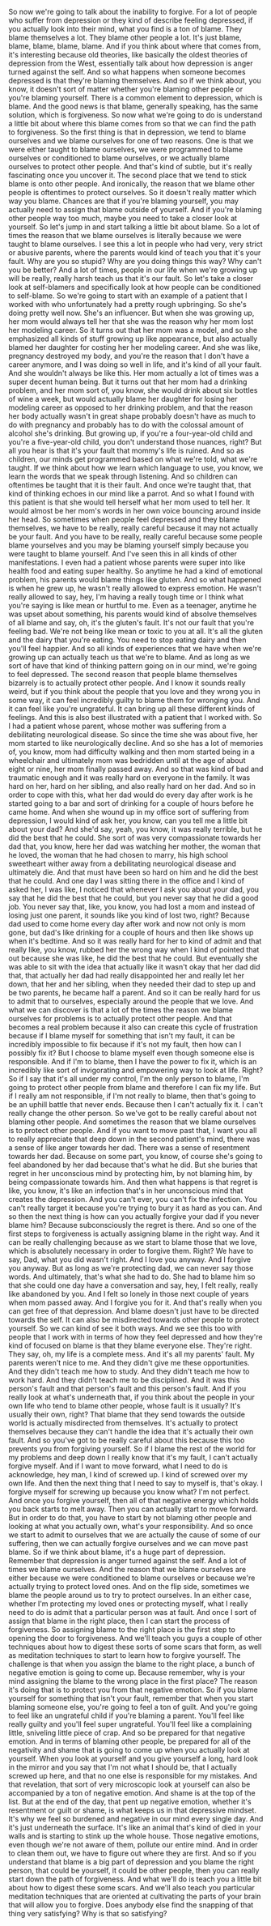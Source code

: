  So now we're going to talk about the inability to forgive. For a lot of people who suffer from depression or they kind of describe feeling depressed, if you actually look into their mind, what you find is a ton of blame. They blame themselves a lot. They blame other people a lot. It's just blame, blame, blame, blame, blame. And if you think about where that comes from, it's interesting because old theories, like basically the oldest theories of depression from the West, essentially talk about how depression is anger turned against the self. And so what happens when someone becomes depressed is that they're blaming themselves. And so if we think about, you know, it doesn't sort of matter whether you're blaming other people or you're blaming yourself. There is a common element to depression, which is blame. And the good news is that blame, generally speaking, has the same solution, which is forgiveness. So now what we're going to do is understand a little bit about where this blame comes from so that we can find the path to forgiveness. So the first thing is that in depression, we tend to blame ourselves and we blame ourselves for one of two reasons. One is that we were either taught to blame ourselves, we were programmed to blame ourselves or conditioned to blame ourselves, or we actually blame ourselves to protect other people. And that's kind of subtle, but it's really fascinating once you uncover it. The second place that we tend to stick blame is onto other people. And ironically, the reason that we blame other people is oftentimes to protect ourselves. So it doesn't really matter which way you blame. Chances are that if you're blaming yourself, you may actually need to assign that blame outside of yourself. And if you're blaming other people way too much, maybe you need to take a closer look at yourself. So let's jump in and start talking a little bit about blame. So a lot of times the reason that we blame ourselves is literally because we were taught to blame ourselves. I see this a lot in people who had very, very strict or abusive parents, where the parents would kind of teach you that it's your fault. Why are you so stupid? Why are you doing things this way? Why can't you be better? And a lot of times, people in our life when we're growing up will be really, really harsh teach us that it's our fault. So let's take a closer look at self-blamers and specifically look at how people can be conditioned to self-blame. So we're going to start with an example of a patient that I worked with who unfortunately had a pretty rough upbringing. So she's doing pretty well now. She's an influencer. But when she was growing up, her mom would always tell her that she was the reason why her mom lost her modeling career. So it turns out that her mom was a model, and so she emphasized all kinds of stuff growing up like appearance, but also actually blamed her daughter for costing her her modeling career. And she was like, pregnancy destroyed my body, and you're the reason that I don't have a career anymore, and I was doing so well in life, and it's kind of all your fault. And she wouldn't always be like this. Her mom actually a lot of times was a super decent human being. But it turns out that her mom had a drinking problem, and her mom sort of, you know, she would drink about six bottles of wine a week, but would actually blame her daughter for losing her modeling career as opposed to her drinking problem, and that the reason her body actually wasn't in great shape probably doesn't have as much to do with pregnancy and probably has to do with the colossal amount of alcohol she's drinking. But growing up, if you're a four-year-old child and you're a five-year-old child, you don't understand those nuances, right? But all you hear is that it's your fault that mommy's life is ruined. And so as children, our minds get programmed based on what we're told, what we're taught. If we think about how we learn which language to use, you know, we learn the words that we speak through listening. And so children can oftentimes be taught that it is their fault. And once we're taught that, that kind of thinking echoes in our mind like a parrot. And so what I found with this patient is that she would tell herself what her mom used to tell her. It would almost be her mom's words in her own voice bouncing around inside her head. So sometimes when people feel depressed and they blame themselves, we have to be really, really careful because it may not actually be your fault. And you have to be really, really careful because some people blame yourselves and you may be blaming yourself simply because you were taught to blame yourself. And I've seen this in all kinds of other manifestations. I even had a patient whose parents were super into like health food and eating super healthy. So anytime he had a kind of emotional problem, his parents would blame things like gluten. And so what happened is when he grew up, he wasn't really allowed to express emotion. He wasn't really allowed to say, hey, I'm having a really tough time or I think what you're saying is like mean or hurtful to me. Even as a teenager, anytime he was upset about something, his parents would kind of absolve themselves of all blame and say, oh, it's the gluten's fault. It's not our fault that you're feeling bad. We're not being like mean or toxic to you at all. It's all the gluten and the dairy that you're eating. You need to stop eating dairy and then you'll feel happier. And so all kinds of experiences that we have when we're growing up can actually teach us that we're to blame. And as long as we sort of have that kind of thinking pattern going on in our mind, we're going to feel depressed. The second reason that people blame themselves bizarrely is to actually protect other people. And I know it sounds really weird, but if you think about the people that you love and they wrong you in some way, it can feel incredibly guilty to blame them for wronging you. And it can feel like you're ungrateful. It can bring up all these different kinds of feelings. And this is also best illustrated with a patient that I worked with. So I had a patient whose parent, whose mother was suffering from a debilitating neurological disease. So since the time she was about five, her mom started to like neurologically decline. And so she has a lot of memories of, you know, mom had difficulty walking and then mom started being in a wheelchair and ultimately mom was bedridden until at the age of about eight or nine, her mom finally passed away. And so that was kind of bad and traumatic enough and it was really hard on everyone in the family. It was hard on her, hard on her sibling, and also really hard on her dad. And so in order to cope with this, what her dad would do every day after work is he started going to a bar and sort of drinking for a couple of hours before he came home. And when she wound up in my office sort of suffering from depression, I would kind of ask her, you know, can you tell me a little bit about your dad? And she'd say, yeah, you know, it was really terrible, but he did the best that he could. She sort of was very compassionate towards her dad that, you know, here her dad was watching her mother, the woman that he loved, the woman that he had chosen to marry, his high school sweetheart wither away from a debilitating neurological disease and ultimately die. And that must have been so hard on him and he did the best that he could. And one day I was sitting there in the office and I kind of asked her, I was like, I noticed that whenever I ask you about your dad, you say that he did the best that he could, but you never say that he did a good job. You never say that, like, you know, you had lost a mom and instead of losing just one parent, it sounds like you kind of lost two, right? Because dad used to come home every day after work and now not only is mom gone, but dad's like drinking for a couple of hours and then like shows up when it's bedtime. And so it was really hard for her to kind of admit and that really like, you know, rubbed her the wrong way when I kind of pointed that out because she was like, he did the best that he could. But eventually she was able to sit with the idea that actually like it wasn't okay that her dad did that, that actually her dad had really disappointed her and really let her down, that her and her sibling, when they needed their dad to step up and be two parents, he became half a parent. And so it can be really hard for us to admit that to ourselves, especially around the people that we love. And what we can discover is that a lot of the times the reason we blame ourselves for problems is to actually protect other people. And that becomes a real problem because it also can create this cycle of frustration because if I blame myself for something that isn't my fault, it can be incredibly impossible to fix because if it's not my fault, then how can I possibly fix it? But I choose to blame myself even though someone else is responsible. And if I'm to blame, then I have the power to fix it, which is an incredibly like sort of invigorating and empowering way to look at life. Right? So if I say that it's all under my control, I'm the only person to blame, I'm going to protect other people from blame and therefore I can fix my life. But if I really am not responsible, if I'm not really to blame, then that's going to be an uphill battle that never ends. Because then I can't actually fix it. I can't really change the other person. So we've got to be really careful about not blaming other people. And sometimes the reason that we blame ourselves is to protect other people. And if you want to move past that, I want you all to really appreciate that deep down in the second patient's mind, there was a sense of like anger towards her dad. There was a sense of resentment towards her dad. Because on some part, you know, of course she's going to feel abandoned by her dad because that's what he did. But she buries that regret in her unconscious mind by protecting him, by not blaming him, by being compassionate towards him. And then what happens is that regret is like, you know, it's like an infection that's in her unconscious mind that creates the depression. And you can't ever, you can't fix the infection. You can't really target it because you're trying to bury it as hard as you can. And so then the next thing is how can you actually forgive your dad if you never blame him? Because subconsciously the regret is there. And so one of the first steps to forgiveness is actually assigning blame in the right way. And it can be really challenging because as we start to blame those that we love, which is absolutely necessary in order to forgive them. Right? We have to say, Dad, what you did wasn't right. And I love you anyway. And I forgive you anyway. But as long as we're protecting dad, we can never say those words. And ultimately, that's what she had to do. She had to blame him so that she could one day have a conversation and say, hey, I felt really, really like abandoned by you. And I felt so lonely in those next couple of years when mom passed away. And I forgive you for it. And that's really when you can get free of that depression. And blame doesn't just have to be directed towards the self. It can also be misdirected towards other people to protect yourself. So we can kind of see it both ways. And we see this too with people that I work with in terms of how they feel depressed and how they're kind of focused on blame is that they blame everyone else. They're right. They say, oh, my life is a complete mess. And it's all my parents' fault. My parents weren't nice to me. And they didn't give me these opportunities. And they didn't teach me how to study. And they didn't teach me how to work hard. And they didn't teach me to be disciplined. And it was this person's fault and that person's fault and this person's fault. And if you really look at what's underneath that, if you think about the people in your own life who tend to blame other people, whose fault is it usually? It's usually their own, right? That blame that they send towards the outside world is actually misdirected from themselves. It's actually to protect themselves because they can't handle the idea that it's actually their own fault. And so you've got to be really careful about this because this too prevents you from forgiving yourself. So if I blame the rest of the world for my problems and deep down I really know that it's my fault, I can't actually forgive myself. And if I want to move forward, what I need to do is acknowledge, hey man, I kind of screwed up. I kind of screwed over my own life. And then the next thing that I need to say to myself is, that's okay. I forgive myself for screwing up because you know what? I'm not perfect. And once you forgive yourself, then all of that negative energy which holds you back starts to melt away. Then you can actually start to move forward. But in order to do that, you have to start by not blaming other people and looking at what you actually own, what's your responsibility. And so once we start to admit to ourselves that we are actually the cause of some of our suffering, then we can actually forgive ourselves and we can move past blame. So if we think about blame, it's a huge part of depression. Remember that depression is anger turned against the self. And a lot of times we blame ourselves. And the reason that we blame ourselves are either because we were conditioned to blame ourselves or because we're actually trying to protect loved ones. And on the flip side, sometimes we blame the people around us to try to protect ourselves. In an either case, whether I'm protecting my loved ones or protecting myself, what I really need to do is admit that a particular person was at fault. And once I sort of assign that blame in the right place, then I can start the process of forgiveness. So assigning blame to the right place is the first step to opening the door to forgiveness. And we'll teach you guys a couple of other techniques about how to digest these sorts of some scars that form, as well as meditation techniques to start to learn how to forgive yourself. The challenge is that when you assign the blame to the right place, a bunch of negative emotion is going to come up. Because remember, why is your mind assigning the blame to the wrong place in the first place? The reason it's doing that is to protect you from that negative emotion. So if you blame yourself for something that isn't your fault, remember that when you start blaming someone else, you're going to feel a ton of guilt. And you're going to feel like an ungrateful child if you're blaming a parent. You'll feel like really guilty and you'll feel super ungrateful. You'll feel like a complaining little, sniveling little piece of crap. And so be prepared for that negative emotion. And in terms of blaming other people, be prepared for all of the negativity and shame that is going to come up when you actually look at yourself. When you look at yourself and you give yourself a long, hard look in the mirror and you say that I'm not what I should be, that I actually screwed up here, and that no one else is responsible for my mistakes. And that revelation, that sort of very microscopic look at yourself can also be accompanied by a ton of negative emotion. And shame is at the top of the list. But at the end of the day, that pent up negative emotion, whether it's resentment or guilt or shame, is what keeps us in that depressive mindset. It's why we feel so burdened and negative in our mind every single day. And it's just underneath the surface. It's like an animal that's kind of died in your walls and is starting to stink up the whole house. Those negative emotions, even though we're not aware of them, pollute our entire mind. And in order to clean them out, we have to figure out where they are first. And so if you understand that blame is a big part of depression and you blame the right person, that could be yourself, it could be other people, then you can really start down the path of forgiveness. And what we'll do is teach you a little bit about how to digest these some scars. And we'll also teach you particular meditation techniques that are oriented at cultivating the parts of your brain that will allow you to forgive. Does anybody else find the snapping of that thing very satisfying? Why is that so satisfying?
